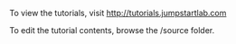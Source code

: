 To view the tutorials, visit http://tutorials.jumpstartlab.com

To edit the tutorial contents, browse the /source folder.
